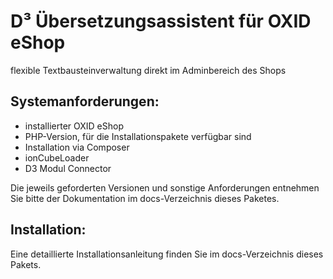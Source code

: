 # D³ Übersetzungsassistent für OXID eShop
flexible Textbausteinverwaltung direkt im Adminbereich des Shops

## Systemanforderungen:
- installierter OXID eShop
- PHP-Version, für die Installationspakete verfügbar sind
- Installation via Composer
- ionCubeLoader
- D3 Modul Connector

Die jeweils geforderten Versionen und sonstige Anforderungen entnehmen Sie bitte der Dokumentation im docs-Verzeichnis dieses Paketes. 

## Installation:

Eine detaillierte Installationsanleitung finden Sie im docs-Verzeichnis dieses Pakets.